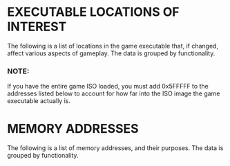 # **EXECUTABLE LOCATIONS OF INTEREST**
The following is a list of locations in the game executable that, if
changed, affect various aspects of gameplay.  The data is grouped by
functionality.

### **NOTE:**
If you have the entire game ISO loaded, you must add 0x5FFFFF to the 
addresses listed below to account for how far into the ISO image the
game executable actually is.

# **MEMORY ADDRESSES**
The following is a list of memory addresses, and their purposes.  The
data is grouped by functionality.
